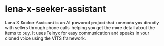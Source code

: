 # lena-x-seeker-assistant
Lena X Seeker Assistant is an AI-powered project that connects you directly with sellers through phone calls, helping you get the more detail about the items to buy. It uses Telnyx for easy communication and speaks in your cloned voice using the VITS framework.
